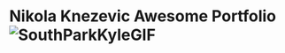 # Nikola Knezevic Awesome Portfolio ![SouthParkKyleGIF](https://github.com/NikKnez/my-amazingly-awesome-portfolio/assets/26610781/dd27a9ea-1131-4f90-99f3-b946e6f34fa4)


